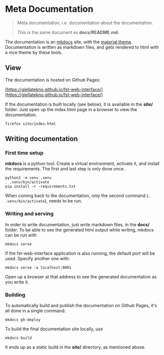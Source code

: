 # Meta Documentation

> Meta documentation, i.e. documentation about the documentation.
>
> This is the same document as __docs/README.md__.

The documentation is an [mkdocs][1] site, with the [material theme][2].
Documentation is written as markdown files, and gets rendered to html with
a nice theme by these tools.

[1]: https://www.mkdocs.org/
[2]: https://squidfunk.github.io/mkdocs-material/


## View

The documentation is hosted on Github Pages:

[https://giellatekno.github.io/fst-web-interface/](https://giellatekno.github.io/fst-web-interface/)

If the documentation is built locally (see below), it is available in the __site/__ folder.
Just open up the index.html page in a browser to view the documentation.

    firefox site/index.html


## Writing documentation


### First time setup

__mkdocs__ is a python tool. Create a virtual environment, activate it, and
install the requirements. The first and last step is only done once.

    python3 -m venv .venv
    . .venv/bin/activate
    pip install -r -requirements.txt

When coming back to the documentation, only the second command (`. .venv/bin/activate`),
needs to be run.


### Writing and serving

In order to write documentation, just write markdown files, in the __docs/__ folder.
To be able to see the generated html output while writing, mkdocs can be run with 

    mkdocs serve

If the fst-web-interface application is also running, the default port will
be used. Specify another one with:

    mkdocs serve -a localhost:8001

Open up a browser at that address to see the generated documentation as you write it.

### Building

To automatically build and publish the documentation on Github Pages, it's all done in a
single command:

    mkdocs gh-deploy

To build the final documentation site locally, use

    mkdocs build

It ends up as a static build in the __site/__ directory, as mentioned above.

